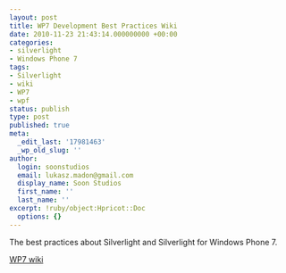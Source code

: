 ```yaml
---
layout: post
title: WP7 Development Best Practices Wiki
date: 2010-11-23 21:43:14.000000000 +00:00
categories:
- silverlight
- Windows Phone 7
tags:
- Silverlight
- wiki
- WP7
- wpf
status: publish
type: post
published: true
meta:
  _edit_last: '17981463'
  _wp_old_slug: ''
author:
  login: soonstudios
  email: lukasz.madon@gmail.com
  display_name: Soon Studios
  first_name: ''
  last_name: ''
excerpt: !ruby/object:Hpricot::Doc
  options: {}
---
```

<p><a href="http://wp7dev.wikispaces.com/"></a></p>
<p>The best practices about Silverlight and Silverlight for Windows Phone 7.</p>
<p><a href="http://wp7dev.wikispaces.com/">WP7 wiki</a></p>
